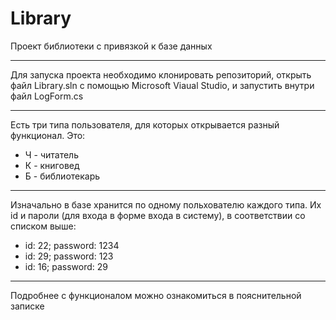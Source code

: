 # Library
Проект библиотеки с привязкой к базе данных
___
Для запуска проекта необходимо клонировать репозиторий, открыть файл Library.sln с помощью Microsoft Viaual Studio, и запустить внутри файл LogForm.cs
___
Есть три типа пользователя, для которых открывается разный функционал. Это:
- Ч - читатель
- К - книговед
- Б - библиотекарь
___
Изначально в базе хранится по одному польхователю каждого типа. Их id и пароли (для входа в форме входа в систему), в соответствии со списком выше:
- id: 22; password: 1234
- id: 29; password: 123
- id: 16; password: 29
___
Подробнее с функционалом можно ознакомиться в пояснительной записке
